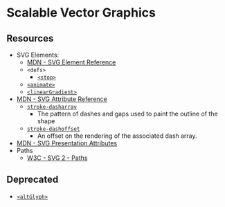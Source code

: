# Scalable Vector Graphics

## Resources

- SVG Elements:
    - [MDN - SVG Element Reference](https://developer.mozilla.org/en-US/docs/Web/SVG/Element)
    - `<defs>`
        - [`<stop>`](https://developer.mozilla.org/en-US/docs/Web/SVG/Element/stop)
    - [`<animate>`](https://developer.mozilla.org/en-US/docs/Web/SVG/Element/animate)
    - [`<linearGradient>`](https://developer.mozilla.org/en-US/docs/Web/SVG/Element/linearGradient)
- [MDN - SVG Attribute Reference](https://developer.mozilla.org/en-US/docs/Web/SVG/Attribute)
    - [`stroke-dasharray`](https://developer.mozilla.org/en-US/docs/Web/SVG/Attribute/stroke-dasharray)
        - The pattern of dashes and gaps used to paint the outline of the shape
    - [`stroke-dashoffset`](https://developer.mozilla.org/en-US/docs/Web/SVG/Attribute/stroke-dashoffset)
        - An offset on the rendering of the associated dash array.
- [MDN - SVG Presentation Attributes](https://developer.mozilla.org/en-US/docs/Web/SVG/Attribute/Presentation)
- Paths
    - [W3C - SVG 2 - Paths](https://www.w3.org/TR/SVG/paths.html)

## Deprecated

- [`<altGlyph>`](https://developer.mozilla.org/en-US/docs/Web/SVG/Element/altGlyph)
